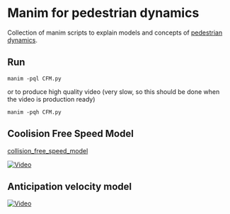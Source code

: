 # Manim for pedestrian dynamics

Collection of manim scripts to explain models and concepts of [pedestrian dynamics](https://pedestriandynamics.org/).

## Run 

```
manim -pql CFM.py
```

or to produce high quality video (very slow, so this should be done when the video is production ready)

```
manim -pqh CFM.py 
```

## Coolision Free Speed Model
[collision_free_speed_model](https://pedestriandynamics.org/models/collision_free_speed_model/) 

[![Video](https://img.youtube.com/vi/_mHpy3164C8/maxresdefault.jpg)](https://youtu.be/_mHpy3164C8)


## Anticipation velocity model
[![Video](https://img.youtube.com/vi/2kcOXvm_Y8Q/maxresdefault.jpg)](https://youtu.be/2kcOXvm_Y8Q)

